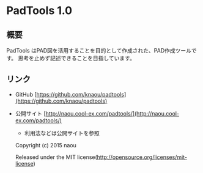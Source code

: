 PadTools 1.0
======================================

概要
------------------------------------------------
PadTools はPAD図を活用することを目的として作成された、PAD作成ツールです。
思考を止めず記述できることを目指しています。

リンク
------------------------------------------------
* GitHub [https://github.com/knaou/padtools](https://github.com/knaou/padtools)
* 公開サイト [http://naou.cool-ex.com/padtools/](http://naou.cool-ex.com/padtools/)
    * 利用法などは公開サイトを参照

    Copyright (c) 2015 naou
    
    Released under the MIT license(http://opensource.org/licenses/mit-license)
